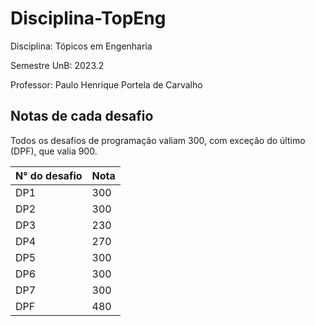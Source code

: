 # Disciplina-TopEng
Disciplina: Tópicos em Engenharia

Semestre UnB: 2023.2

Professor: Paulo Henrique Portela de Carvalho

## Notas de cada desafio
Todos os desafios de programação valiam 300, com exceção do último (DPF), que valia 900.

| N° do desafio | Nota |
| ---- | ---- |
| DP1 | 300 |
| DP2 | 300 |
| DP3 | 230 |
| DP4 | 270 |
| DP5 | 300 |
| DP6 | 300 |
| DP7 | 300 |
| DPF | 480 |
